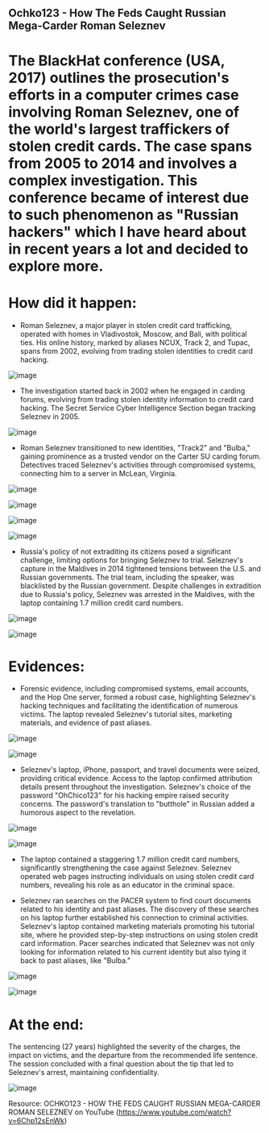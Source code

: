 ## Ochko123 - How The Feds Caught Russian Mega-Carder Roman Seleznev

# The BlackHat conference (USA, 2017) outlines the prosecution's efforts in a computer crimes case involving Roman Seleznev, one of the world's largest traffickers of stolen credit cards. The case spans from 2005 to 2014 and involves a complex investigation. This conference became of interest due to such phenomenon as "Russian hackers" which I have heard about in recent years a lot and decided to explore more.

# How did it happen:

- Roman Seleznev, a major player in stolen credit card trafficking, operated with homes in Vladivostok, Moscow, and Bali, with political ties. His online history, marked by aliases NCUX, Track 2, and Tupac, spans from 2002, evolving from trading stolen identities to credit card hacking.

![image](https://github.com/kateriiname/ICT-Security-Basics/assets/51989896/5f017264-ce3b-45c2-a93e-e39eaa68cfa2)

- The investigation started back in 2002 when he engaged in carding forums, evolving from trading stolen identity information to credit card hacking. The Secret Service Cyber Intelligence Section began tracking Seleznev in 2005.

![image](https://github.com/kateriiname/ICT-Security-Basics/assets/51989896/7546913a-81cb-42ac-8700-616d07cfcdd0)

- Roman Seleznev transitioned to new identities, "Track2" and "Bulba," gaining prominence as a trusted vendor on the Carter SU carding forum. Detectives traced Seleznev's activities through compromised systems, connecting him to a server in McLean, Virginia.

![image](https://github.com/kateriiname/ICT-Security-Basics/assets/51989896/1cd8e196-0900-47ac-bc7d-01a629f7626e)

![image](https://github.com/kateriiname/ICT-Security-Basics/assets/51989896/d26bc183-a9cb-46e8-a4f8-ac987c1f518a)

![image](https://github.com/kateriiname/ICT-Security-Basics/assets/51989896/8c0020fc-bb0f-4372-918c-4d8325ab39df)

![image](https://github.com/kateriiname/ICT-Security-Basics/assets/51989896/d6198379-fc9c-41d2-95b1-c911ddd7fa60)

- Russia's policy of not extraditing its citizens posed a significant challenge, limiting options for bringing Seleznev to trial. Seleznev's capture in the Maldives in 2014 tightened tensions between the U.S. and Russian governments. The trial team, including the speaker, was blacklisted by the Russian government. Despite challenges in extradition due to Russia's policy, Seleznev was arrested in the Maldives, with the laptop containing 1.7 million credit card numbers.

![image](https://github.com/kateriiname/ICT-Security-Basics/assets/51989896/9795af39-c2ba-478b-a419-0bdeeac34bfb)

![image](https://github.com/kateriiname/ICT-Security-Basics/assets/51989896/5c6bcadf-8b33-478a-93c0-4b8df2c73264)

#  Evidences:

- Forensic evidence, including compromised systems, email accounts, and the Hop One server, formed a robust case, highlighting Seleznev's hacking techniques and facilitating the identification of numerous victims. The laptop revealed Seleznev's tutorial sites, marketing materials, and evidence of past aliases.

![image](https://github.com/kateriiname/ICT-Security-Basics/assets/51989896/ac37e1f3-5e3a-45c8-9a7b-46bb1b07597e)

![image](https://github.com/kateriiname/ICT-Security-Basics/assets/51989896/e2bb1a6d-efeb-4d23-8c63-f0ed79e6b092)

- Seleznev's laptop, iPhone, passport, and travel documents were seized, providing critical evidence. Access to the laptop confirmed attribution details present throughout the investigation. Seleznev's choice of the password "OhChico123" for his hacking empire raised security concerns. The password's translation to "butthole" in Russian added a humorous aspect to the revelation.

![image](https://github.com/kateriiname/ICT-Security-Basics/assets/51989896/9129dc81-ecbc-4825-b231-5524362943ee)

![image](https://github.com/kateriiname/ICT-Security-Basics/assets/51989896/97eeefdc-3c0e-4125-94a1-580cf2d8ad9e)

- The laptop contained a staggering 1.7 million credit card numbers, significantly strengthening the case against Seleznev. Seleznev operated web pages instructing individuals on using stolen credit card numbers, revealing his role as an educator in the criminal space.

- Seleznev ran searches on the PACER system to find court documents related to his identity and past aliases. The discovery of these searches on his laptop further established his connection to criminal activities. Seleznev's laptop contained marketing materials promoting his tutorial site, where he provided step-by-step instructions on using stolen credit card information. Pacer searches indicated that Seleznev was not only looking for information related to his current identity but also tying it back to past aliases, like "Bulba."

![image](https://github.com/kateriiname/ICT-Security-Basics/assets/51989896/83a3fa3e-0c98-418a-ba6d-ca68c9ca1c64)

![image](https://github.com/kateriiname/ICT-Security-Basics/assets/51989896/cb882d88-40a2-4b6e-842d-1630e289dcc0)

# At the end:

The sentencing (27 years) highlighted the severity of the charges, the impact on victims, and the departure from the recommended life sentence. The session concluded with a final question about the tip that led to Seleznev's arrest, maintaining confidentiality.

![image](https://github.com/kateriiname/ICT-Security-Basics/assets/51989896/5f647396-1da9-41fb-a64d-23b4b7b36a2d)

Resource:
OCHKO123 - HOW THE FEDS CAUGHT RUSSIAN MEGA-CARDER ROMAN SELEZNEV on YouTube (https://www.youtube.com/watch?v=6Chp12sEnWk)

